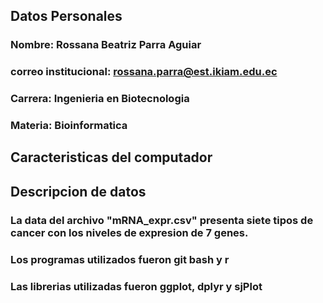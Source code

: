 ## Datos Personales 
### Nombre: Rossana Beatriz Parra Aguiar
### correo institucional: rossana.parra@est.ikiam.edu.ec 
### Carrera: Ingenieria en Biotecnologia 
### Materia: Bioinformatica 

## Caracteristicas del computador 


## Descripcion de datos 
### La data del archivo "mRNA_expr.csv" presenta siete tipos de cancer con los niveles de expresion de 7 genes. 
### Los programas utilizados fueron git bash y r 
### Las librerias utilizadas fueron ggplot, dplyr y sjPlot 
